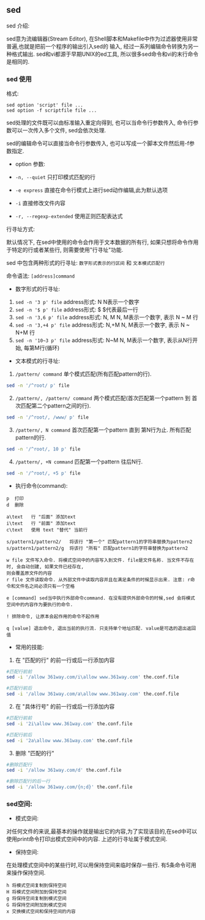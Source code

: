 ## sed 

sed 介绍:

sed意为流编辑器(Stream Editor), 在Shell脚本和Makefile中作为过滤器使用非常普遍,也就是把前一个程序的输出引入sed的
输入, 经过一系列编辑命令转换为另一种格式输出. sed和vi都源于早期UNIX的ed工具, 所以很多sed命令和vi的末行命令是相同的.


### sed 使用

格式:

```
sed option 'script' file ...
sed option -f scriptfile file ...
```

sed处理的文件既可以由标准输入重定向得到, 也可以当命令行参数传入, 命令行参数可以一次传入多个文件, sed会依次处理.

sed的编辑命令可以直接当命令行参数传入, 也可以写成一个脚本文件然后用-f参数指定.


- option 参数:

- `-n, --quiet` 只打印模式匹配的行
- `-e express` 直接在命令行模式上进行sed动作编辑,此为默认选项
- `-i` 直接修改文件内容
- `-r, --regexp-extended` 使用正则匹配表达式



行寻址方式:

默认情况下, 在sed中使用的命令会作用于文本数据的所有行, 如果只想将命令作用于特定的行或者某些行, 则需要使用"行寻址"功能.

sed 中包含两种形式的行寻址: `数字形式表示的行区间` 和 `文本模式匹配行`

命令语法: `[address]command`

- 数字形式的行寻址:

1. `sed -n '3 p' file`      address形式: N       N表示一个数字
2. `sed -n '$ p' file`      address形式: $       $代表最后一行
3. `sed -n '3,6 p' file`    address形式: N, M    N, M表示一个数字, 表示 N ~ M 行
4. `sed -n '3,+4 p' file`   address形式: N,+M    N, M表示一个数字, 表示 N ~ N+M 行
5. `sed -n '10~3 p' file`   address形式: N~M     N, M表示一个数字, 表示从N行开始, 每第M行(循环)

- 文本模式的行寻址:

1. `/pattern/ command` 单个模式匹配(所有匹配pattern的行).

```bash
sed -n '/^root/ p' file
```

2. `/pattern/, /pattern/ command` 两个模式匹配(首次匹配第一个pattern 到 首次匹配第二个pattern之间的行).

```bash
sed -n '/^root/, /www/ p' file
```

3. `/pattern/, N command` 首次匹配第一个pattern 直到 第N行为止. 所有匹配pattern的行.

```bash
sed -n '/^root/, 10 p' file
```

4. `/pattern/, +N command` 匹配第一个pattern 往后N行.

```bash
sed -n '/^root/, +5 p' file
```
   

- 执行命令(command):

```
p  打印
d  删除

a\text   行 "后面" 添加text
i\text   行 "前面" 添加text
c\text   使用 text "替代" 当前行

s/pattern1/pattern2/   将该行 "第一个" 匹配pattern1的字符串替换为pattern2
s/pattern1/pattern2/g  将该行 "所有" 匹配pattern1的字符串替换为pattern2

w file 文件写入命令. 将模式空间中的内容写入到文件. file是文件名称. 当文件不存在时, 会自动创建, 如果文件已经存在,
则会覆盖原文件的内容
r file 文件读取命令. 从外部文件中读取内容并且在满足条件的时候显示出来. 注意: r命令和文件名之间必须只有一个空格

e [command] sed当中执行外部命令command. 在没有提供外部命令的时候,sed 会将模式空间中的内容作为要执行的命令.

! 排除命令, 让原本会起作用的命令不起作用

q [value] 退出命令, 退出当前的执行流. 只支持单个地址匹配. value是可选的退出返回值
```

- 常用的技能:

1. 在 "匹配的行" 的前一行或后一行添加内容

```bash
#匹配行前前
sed -i '/allow 361way.com/i\allow www.361way.com' the.conf.file

#匹配行前后
sed -i '/allow 361way.com/a\allow www.361way.com' the.conf.file
```

2. 在 "具体行号" 的前一行或后一行添加内容

```bash
#匹配行前前
sed -i '2i\allow www.361way.com' the.conf.file

#匹配行前后
sed -i '2a\allow www.361way.com' the.conf.file
```

3. 删除 "匹配的行"

```bash
#删除匹配行
sed -i '/allow 361way.com/d' the.conf.file

#删除匹配行的后一行
sed -i '/allow 361way.com/{n;d}' the.conf.file
```


### sed空间:

- 模式空间:

对任何文件的来说,最基本的操作就是输出它的内容,为了实现该目的,在sed中可以使用print命令打印出模式空间中的内容. 
上述的行寻址属于模式空间.

- 保持空间:

在处理模式空间中的某些行时,可以用保持空间来临时保存一些行. 有5条命令可用来操作保持空间.

```
h 将模式空间复制到保持空间
H 将模式空间附加到保持空间
g 将保持空间复制到模式空间
G 将保持空间附加到模式空间
x 交换模式空间和保持空间的内容
```

